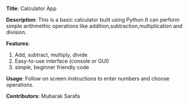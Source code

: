 **Title**:
Calculator App

**Description**:
This is a basic calculator built using Python.It can perform simple arithmethic operations like addition,subtraction,multiplication and division.

**Features**:
1. Add, subtract, multiply, divide
2. Easy-to-use interface (console or GUI)
3. simple, beginner friendly code

**Usage**:
Follow on screen instructions to enter numbers and choose operations.

**Contributors**:
Mubarak Sarafa
